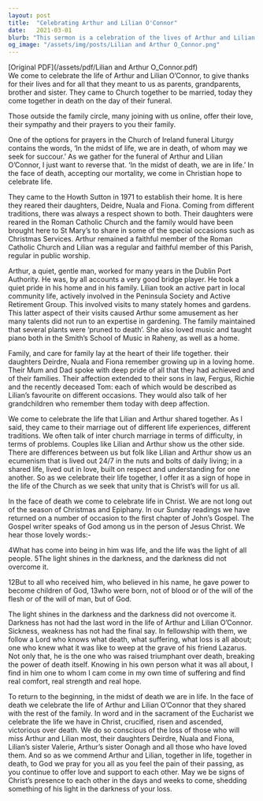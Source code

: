 ```yaml
---
layout: post
title:  "Celebrating Arthur and Lilian O'Connor"
date:   2021-03-01
blurb: "This sermon is a celebration of the lives of Arthur and Lilian O'Connor, a couple who lived their lives in love, respect and understanding. Despite coming from different traditions, they showed an ecumenism lived out in their daily lives. The sermon also emphasizes the Christian hope of life in the face of death, and the light that shines in the darkness."
og_image: "/assets/img/posts/Lilian and Arthur O_Connor.png"
---
```

[Original PDF](/assets/pdf/Lilian and Arthur O_Connor.pdf)    
We come to celebrate the life of Arthur and Lilian O’Connor, to give thanks for their lives and for all that they meant to us as parents, grandparents, brother and sister. They came to Church together to be married, today they come together in death on the day of their funeral.

Those outside the family circle, many joining with us online, offer their love, their sympathy and their prayers to you their family.

One of the options for prayers in the Church of Ireland funeral Liturgy contains the words, ‘In the midst of life, we are in death, of whom may we seek for succour.’ As we gather for the funeral of Arthur and Lilian O’Connor, I just want to reverse that. ‘In the midst of death, we are in life.’ In the face of death, accepting our mortality, we come in Christian hope to celebrate life.

They came to the Howth Sutton in 1971 to establish their home. It is here they reared their daughters, Deidre, Nuala and Fiona. Coming from different traditions, there was always a respect shown to both. Their daughters were reared in the Roman Catholic Church and the family would have been brought here to St Mary’s to share in some of the special occasions such as Christmas Services. Arthur remained a faithful member of the Roman Catholic Church and Lilian was a regular and faithful member of this Parish, regular in public worship.

Arthur, a quiet, gentle man, worked for many years in the Dublin Port Authority. He was, by all accounts a very good bridge player. He took a quiet pride in his home and in his family. Lilian took an active part in local community life, actively involved in the Peninsula Society and Active Retirement Group. This involved visits to many stately homes and gardens. This latter aspect of their visits caused Arthur some amusement as her many talents did not run to an expertise in gardening. The family maintained that several plants were ‘pruned to death’. She also loved music and taught piano both in the Smith’s School of Music in Raheny, as well as a home.

Family, and care for family lay at the heart of their life together. their daughters Deirdre, Nuala and Fiona remember growing up in a loving home. Their Mum and Dad spoke with deep pride of all that they had achieved and of their families. Their affection extended to their sons in law, Fergus, Richie and the recently deceased Tom: each of which would be described as Lilian’s favourite on different occasions. They would also talk of her grandchildren who remember them today with deep affection.

We come to celebrate the life that Lilian and Arthur shared together. As I said, they came to their marriage out of different life experiences, different traditions. We often talk of inter church marriage in terms of difficulty, in terms of problems. Couples like Lilian and Arthur show us the other side. There are differences between us but folk like Lilian and Arthur show us an ecumenism that is lived out 24/7 in the nuts and bolts of daily living; in a shared life, lived out in love, built on respect and understanding for one another. So as we celebrate their life together, I offer it as a sign of hope in the life of the Church as we seek that unity that is Christ’s will for us all.

In the face of death we come to celebrate life in Christ. We are not long out of the season of Christmas and Epiphany. In our Sunday readings we have returned on a number of occasion to the first chapter of John’s Gospel. The Gospel writer speaks of God among us in the person of Jesus Christ. We hear those lovely words:-

4What has come into being in him was life, and the life was the light of all people. 5The light shines in the darkness, and the darkness did not overcome it.

12But to all who received him, who believed in his name, he gave power to become children of God, 13who were born, not of blood or of the will of the flesh or of the will of man, but of God.

The light shines in the darkness and the darkness did not overcome it. Darkness has not had the last word in the life of Arthur and Lilian O’Connor. Sickness, weakness has not had the final say. In fellowship with them, we follow a Lord who knows what death, what suffering, what loss is all about; one who knew what it was like to weep at the grave of his friend Lazarus. Not only that, he is the one who was raised triumphant over death, breaking the power of death itself. Knowing in his own person what it was all about, I find in him one to whom I cam come in my own time of suffering and find real comfort, real strength and real hope.

To return to the beginning, in the midst of death we are in life. In the face of death we celebrate the life of Arthur and Lilian O’Connor that they shared with the rest of the family. In word and in the sacrament of the Eucharist we celebrate the life we have in Christ, crucified, risen and ascended, victorious over death. We do so conscious of the loss of those who will miss Arthur and Lilian most, their daughters Deirdre, Nuala and Fiona, Lilian’s sister Valerie, Arthur’s sister Oonagh and all those who have loved them. And so as we commend Arthur and Lilian, together in life, together in death, to God we pray for you all as you feel the pain of their passing, as you continue to offer love and support to each other. May we be signs of Christ’s presence to each other in the days and weeks to come, shedding something of his light in the darkness of your loss.
